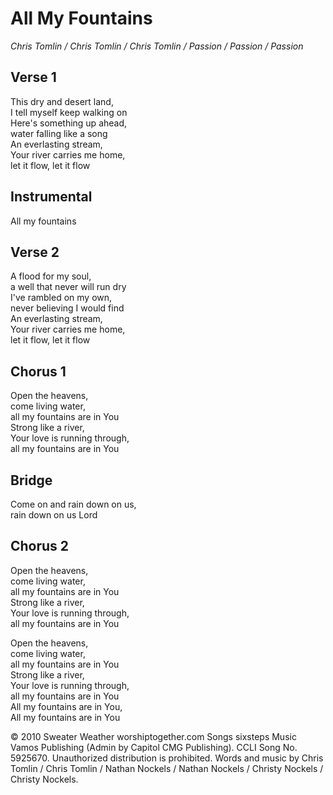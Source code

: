 # All My Fountains
*Chris Tomlin / Chris Tomlin / Chris Tomlin / Passion / Passion / Passion*

## Verse 1
This dry and desert land,  
I tell myself keep walking on   
Here's something up ahead,  
water falling like a song   
An everlasting stream,  
Your river carries me home,  
let it flow, let it flow  

## Instrumental
All my fountains  

## Verse 2
A flood for my soul,  
a well that never will run dry  
I've rambled on my own,  
never believing I would find    
An everlasting stream,   
Your river carries me home,   
let it flow, let it flow    

## Chorus 1
Open the heavens,   
come living water,   
all my fountains are in You    
Strong like a river,  
Your love is running through,   
all my fountains are in You    

## Bridge 
Come on and rain down on us,   
rain down on us Lord  

## Chorus 2
Open the heavens,   
come living water,   
all my fountains are in You    
Strong like a river,   
Your love is running through,   
all my fountains are in You    
  
Open the heavens,   
come living water,   
all my fountains are in You    
Strong like a river,   
Your love is running through,   
all my fountains are in You    
All my fountains are in You,     
All my fountains are in You     

© 2010 Sweater Weather worshiptogether.com Songs sixsteps Music Vamos Publishing (Admin by Capitol CMG Publishing). CCLI Song No. 5925670. Unauthorized distribution is prohibited. Words and music by Chris Tomlin / Chris Tomlin / Nathan Nockels / Nathan Nockels / Christy Nockels / Christy Nockels. 
